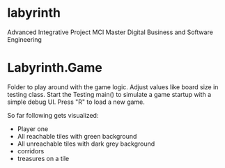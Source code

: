# labyrinth
Advanced Integrative Project MCI Master Digital Business and Software Engineering

# Labyrinth.Game
Folder to play around with the game logic. Adjust values like board size in testing class.
Start the Testing main() to simulate a game startup with a simple debug UI.
Press "R" to load a new game.

So far following gets visualized:
- Player one
- All reachable tiles with green background
- All unreachable tiles with dark grey background
- corridors
- treasures on a tile
